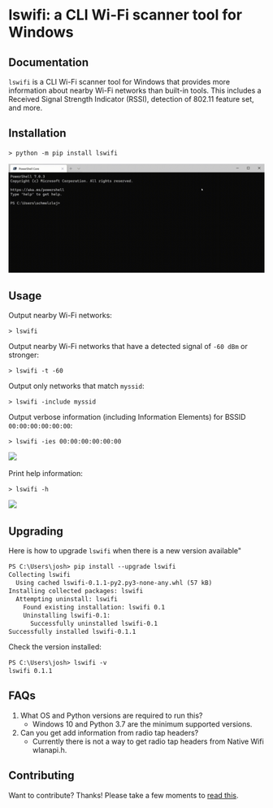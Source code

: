 lswifi: a CLI Wi-Fi scanner tool for Windows
===============================================

Documentation
-------------

`lswifi` is a CLI Wi-Fi scanner tool for Windows that provides more information about nearby Wi-Fi networks than built-in tools. This includes a Received Signal Strength Indicator (RSSI), detection of 802.11 feature set, and more.

Installation
------------

``` {.sourceCode .bash}
> python -m pip install lswifi
```

![](/docs/31Pu7mCVFR.gif)

Usage
-----

Output nearby Wi-Fi networks:

``` {.sourceCode .bash}
> lswifi
```

Output nearby Wi-Fi networks that have a detected signal of `-60 dBm` or stronger:

``` {.sourceCode .bash}
> lswifi -t -60
```

Output only networks that match `myssid`:

``` {.sourceCode .bash}
> lswifi -include myssid
```

Output verbose information (including Information Elements) for BSSID `00:00:00:00:00:00`:

``` {.sourceCode .bash}
> lswifi -ies 00:00:00:00:00:00
```

![](/docs/Wtj6xTEisE.gif)

Print help information:

``` {.sourceCode .bash}
> lswifi -h
```

![](/docs/BCKaCek52E.gif)

Upgrading
---------

Here is how to upgrade `lswifi` when there is a new version available"

```
PS C:\Users\josh> pip install --upgrade lswifi
Collecting lswifi
  Using cached lswifi-0.1.1-py2.py3-none-any.whl (57 kB)
Installing collected packages: lswifi
  Attempting uninstall: lswifi
    Found existing installation: lswifi 0.1
    Uninstalling lswifi-0.1:
      Successfully uninstalled lswifi-0.1
Successfully installed lswifi-0.1.1
```

Check the version installed:

```
PS C:\Users\josh> lswifi -v
lswifi 0.1.1
```

FAQs
----

1. What OS and Python versions are required to run this?
    - Windows 10 and Python 3.7 are the minimum supported versions. 
2. Can you get add information from radio tap headers?
    - Currently there is not a way to get radio tap headers from Native Wifi wlanapi.h.


Contributing
------------

Want to contribute? Thanks! Please take a few moments to [read this](CONTRIBUTING.md).
